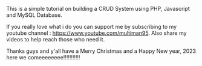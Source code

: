 
This is a simple tutorial on building a CRUD System using PHP, Javascript and MySQL Database.

If you really love what i do you can support me by subscribing to my youtube channel : https://www.youtube.com/multiman95.
Also share my videos to help reach those who need it.

Thanks guys and y'all have a Merry Christmas and a Happy New year, 2023 here we comeeeeeeee!!!!!!!!!!!
